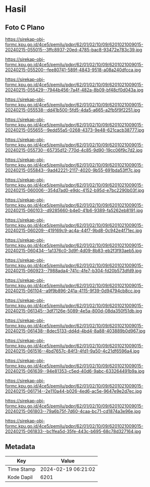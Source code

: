 # Hasil

## Foto C Plano

https://sirekap-obj-formc.kpu.go.id/4ce5/pemilu/pdpr/62/01/02/10/09/6201021009015-20240215-055015--3ffc8937-20ed-4785-bac8-93472e783c39.jpg

https://sirekap-obj-formc.kpu.go.id/4ce5/pemilu/pdpr/62/01/02/10/09/6201021009015-20240215-055200--fee80741-589f-4843-9518-a08a240dfcca.jpg

https://sirekap-obj-formc.kpu.go.id/4ce5/pemilu/pdpr/62/01/02/10/09/6201021009015-20240215-055429--7944b456-7a4f-482a-8b09-bf48cf0d043a.jpg

https://sirekap-obj-formc.kpu.go.id/4ce5/pemilu/pdpr/62/01/02/10/09/6201021009015-20240215-055538--dd41b500-5fd5-4da5-a665-a2fb5f9f2251.jpg

https://sirekap-obj-formc.kpu.go.id/4ce5/pemilu/pdpr/62/01/02/10/09/6201021009015-20240215-055655--9edd55a5-0268-4373-9e48-621cacb38777.jpg

https://sirekap-obj-formc.kpu.go.id/4ce5/pemilu/pdpr/62/01/02/10/09/6201021009015-20240215-055730--65735d12-770d-4c85-9d90-19cc06f9c7d2.jpg

https://sirekap-obj-formc.kpu.go.id/4ce5/pemilu/pdpr/62/01/02/10/09/6201021009015-20240215-055843--9ad42221-2117-4020-9b55-691bda53ff7c.jpg

https://sirekap-obj-formc.kpu.go.id/4ce5/pemilu/pdpr/62/01/02/10/09/6201021009015-20240215-060006--354d7ad0-e9dc-4152-b95d-e7bc2290b03f.jpg

https://sirekap-obj-formc.kpu.go.id/4ce5/pemilu/pdpr/62/01/02/10/09/6201021009015-20240215-060103--d9285660-b4e0-41b6-9389-fa5262eb8191.jpg

https://sirekap-obj-formc.kpu.go.id/4ce5/pemilu/pdpr/62/01/02/10/09/6201021009015-20240215-060209--419169c9-ac4a-44f7-9bd8-0c942e4f71ec.jpg

https://sirekap-obj-formc.kpu.go.id/4ce5/pemilu/pdpr/62/01/02/10/09/6201021009015-20240215-060434--1a1376c0-3d9f-4d09-8b83-eb2f3f93aeb5.jpg

https://sirekap-obj-formc.kpu.go.id/4ce5/pemilu/pdpr/62/01/02/10/09/6201021009015-20240215-060923--7988ada4-741c-4fe7-b304-fd20b573dfd9.jpg

https://sirekap-obj-formc.kpu.go.id/4ce5/pemilu/pdpr/62/01/02/10/09/6201021009015-20240215-061104--a9f9b896-241a-4115-9f39-0d94794cb8cc.jpg

https://sirekap-obj-formc.kpu.go.id/4ce5/pemilu/pdpr/62/01/02/10/09/6201021009015-20240215-061345--3df7126e-5089-4e5a-800d-08da350f51db.jpg

https://sirekap-obj-formc.kpu.go.id/4ce5/pemilu/pdpr/62/01/02/10/09/6201021009015-20240215-061438--8dec5133-dd4d-4bd4-8a88-403889b0d967.jpg

https://sirekap-obj-formc.kpu.go.id/4ce5/pemilu/pdpr/62/01/02/10/09/6201021009015-20240215-061516--4bd7657c-84f3-4fd1-9a50-4c21df6596a4.jpg

https://sirekap-obj-formc.kpu.go.id/4ce5/pemilu/pdpr/62/01/02/10/09/6201021009015-20240215-061639--94e81353-c5ed-40d6-9abc-633264491b9a.jpg

https://sirekap-obj-formc.kpu.go.id/4ce5/pemilu/pdpr/62/01/02/10/09/6201021009015-20240215-061714--2e110a44-b026-4ed6-ac5e-9647e9e2d7ec.jpg

https://sirekap-obj-formc.kpu.go.id/4ce5/pemilu/pdpr/62/01/02/10/09/6201021009015-20240215-061803--79a6b75f-7d60-4caa-bc71-cd1874a3e96e.jpg

https://sirekap-obj-formc.kpu.go.id/4ce5/pemilu/pdpr/62/01/02/10/09/6201021009015-20240215-061833--bc1fea5d-35fe-443c-b695-68c78d327164.jpg


## Metadata

| Key        | Value               |
| ---------- | ------------------- |
| Time Stamp | 2024-02-19 06:21:02 |
| Kode Dapil | 6201                |



